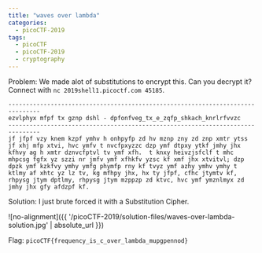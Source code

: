 ```yaml
---
title: "waves over lambda"
categories:
  - picoCTF-2019
tags:
  - picoCTF
  - picoCTF-2019
  - cryptography
---
```


Problem: We made alot of substitutions to encrypt this. Can you decrypt it? Connect with ```nc 2019shell1.picoctf.com 45185```.

```
-------------------------------------------------------------------------------
ezvlphyx mfpf tx gznp dshl - dpfonfveg_tx_e_zqfp_shkach_knrlrfvvzc
-------------------------------------------------------------------------------
jf jfpf vzy knem kzpf ymhv h onhpyfp zd hv mznp zny zd znp xmtr ytss jf xhj mfp xtvi, hvc ymfv t nvcfpxyzzc dzp ymf dtpxy ytkf jmhy jhx kfhvy ag h xmtr dznvcfptvl tv ymf xfh.  t knxy heivzjsfclf t mhc mhpcsg fgfx yz szzi nr jmfv ymf xfhkfv yzsc kf xmf jhx xtvitvl; dzp dpzk ymf kzkfvy ymhy ymfg phymfp rny kf tvyz ymf azhy ymhv ymhy t ktlmy af xhtc yz lz tv, kg mfhpy jhx, hx ty jfpf, cfhc jtymtv kf, rhpysg jtym dptlmy, rhpysg jtym mzppzp zd ktvc, hvc ymf ymznlmyx zd jmhy jhx gfy afdzpf kf.
```

Solution: I just brute forced it with a Substitution Cipher.

![no-alignment]({{ '/picoCTF-2019/solution-files/waves-over-lambda-solution.jpg' | absolute_url }})

Flag: ```picoCTF{frequency_is_c_over_lambda_mupgpennod}```